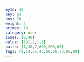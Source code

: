 ```yaml
---
myId: 43
key: 63
pos: 70
weight: 2
primes: 10
category: user
zones: [8,40]
value: [191,2,1,1]
pairs: [1,30,7,600,200,80]
tags: [8,14,25,45,56,66,73,80,89]
---
```

